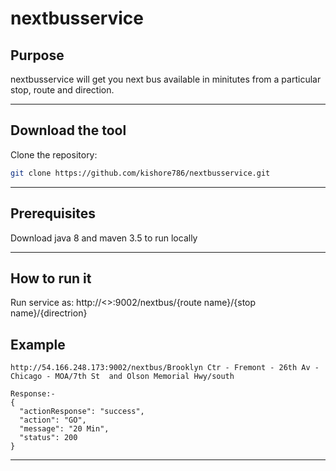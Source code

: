 # nextbusservice
## Purpose

nextbusservice will get you next bus available in minitutes from a particular stop, route and direction.

---

## Download the tool

Clone the repository:

```bash
git clone https://github.com/kishore786/nextbusservice.git
```

---

## Prerequisites

Download java 8  and maven 3.5 to run locally


---

## How to run it

Run service as:
http://<<IP>>:9002/nextbus/{route name}/{stop name}/{directrion}

## Example

```
http://54.166.248.173:9002/nextbus/Brooklyn Ctr - Fremont - 26th Av - Chicago - MOA/7th St  and Olson Memorial Hwy/south

Response:-
{
  "actionResponse": "success",
  "action": "GO",
  "message": "20 Min",
  "status": 200
}
```

---



